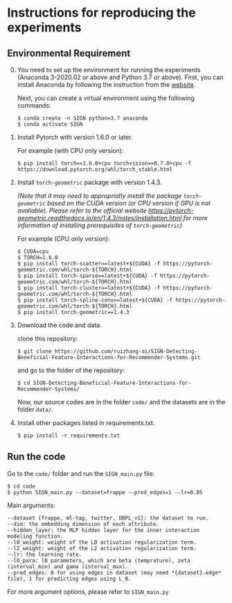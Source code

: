 
# Instructions for reproducing the experiments 

## Environmental Requirement

0. You need to set up the environment for running the experiments (Anaconda 3-2020.02 or above and Python 3.7 or above). First, you can install Anaconda by following the instruction from  the [website](https://docs.anaconda.com/anaconda/install/).
   
   Next, you can create a virtual environment using the following commands:
   <pre><code>$ conda create -n SIGN python=3.7 anaconda
   $ conda activate SIGN</code></pre>

1. Install Pytorch with version 1.6.0 or later.

   For example (with CPU only version):
   ```
   $ pip install torch==1.6.0+cpu torchvision==0.7.0+cpu -f https://download.pytorch.org/whl/torch_stable.html
   ```

2. Install ```torch-geometric``` package with version 1.4.3.

   *(Note that it may need to appropriatly install the package ```torch-geometric``` based on the CUDA version (or CPU version if GPU is not avaliable). Please refer to the official website https://pytorch-geometric.readthedocs.io/en/1.4.3/notes/installation.html for more information of installing prerequisites of ```torch-geometric```)*

   For example (CPU only version):
   ```
   $ CUDA=cpu
   $ TORCH=1.6.0
   $ pip install torch-scatter==latest+${CUDA} -f https://pytorch-geometric.com/whl/torch-${TORCH}.html
   $ pip install torch-sparse==latest+${CUDA} -f https://pytorch-geometric.com/whl/torch-${TORCH}.html
   $ pip install torch-cluster==latest+${CUDA} -f https://pytorch-geometric.com/whl/torch-${TORCH}.html
   $ pip install torch-spline-conv==latest+${CUDA} -f https://pytorch-geometric.com/whl/torch-${TORCH}.html
   $ pip install torch-geometric==1.4.3
   ```
3. Download the code and data.

   clone this repository:
   ```
   $ git clone https://github.com/ruizhang-ai/SIGN-Detecting-Beneficial-Feature-Interactions-for-Recommender-Systems.git
   ```

   and go to the folder of the repository:
   ```
   $ cd SIGN-Detecting-Beneficial-Feature-Interactions-for-Recommender-Systems/
   ```

   Now, our source codes are in the folder ```code/``` and the datasets are in the folder ```data/```.

4. Install other packages listed in requirements.txt.
   ```
   $ pip install -r requirements.txt
   ```

## Run the code


Go to the ```code/``` folder and run the ```SIGN_main.py``` file:
   ```
   $ cd code
   $ python SIGN_main.py --dataset=frappe --pred_edges=1 --lr=0.05
   ```
   Main arguments:
   ```
   --dataset [frappe, ml-tag, twitter, DBPL_v1]: the dataset to run.
   --dim: the embedding dimension of each attribute.
   --hidden_layer: the MLP hidden layer for the inner interaction modeling function.
   --l0_weight: weight of the L0 activation regularization term.
   --l2_weight: weight of the L2 activation regularization term.
   --lr: the learning rate.
   --l0_para: l0 parameters, which are beta (temprature), zeta (interval_min) and gama (interval_max).
   --pred_edges: 0 for using edges in dataset (may need *{dataset}.edge* file), 1 for predicting edges using L_0.
   ```
   For more argument options, please refer to ```SIGN_main.py```
